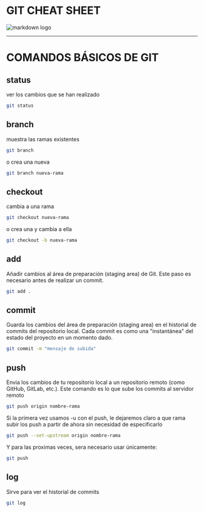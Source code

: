# GIT CHEAT SHEET 
![markdown logo](https://git-scm.com/images/logos/downloads/Git-Icon-Black.png)

---
# COMANDOS BÁSICOS DE GIT



## status
ver los cambios que se han realizado
```sh
git status
```

## branch
muestra las ramas existentes
```sh
git branch
```
o crea una nueva
```sh
git branch nueva-rama
```

## checkout
cambia a una rama
```sh
git checkout nueva-rama
```
o crea una y cambia a ella
```sh
git checkout -b nueva-rama
```

## add
Añadir cambios al área de preparación (staging area) de Git. Este paso es necesario antes de realizar un commit.
```sh
git add .
```

## commit
Guarda los cambios del área de preparación (staging area) en el historial de commits del repositorio local. Cada commit es como una "instantánea" del estado del proyecto en un momento dado.
```sh
git commit -m "mensaje de subida"
```

## push
Envia los cambios de tu repositorio local a un repositorio remoto (como GitHub, GitLab, etc.). Este comando es lo que sube los commits al servidor remoto
```sh
git push origin nombre-rama
```
Si la primera vez usamos -u con el push, le dejaremos claro a que rama subir los push a partir de ahora sin necesidad de especificarlo
```sh
git push --set-upstream origin nombre-rama
```
Y para las proximas veces, sera necesario usar únicamente:
```sh
git push
```

## log
Sirve para ver el historial de commits
```sh
git log
```
